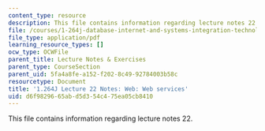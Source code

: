 ```yaml
---
content_type: resource
description: This file contains information regarding lecture notes 22.
file: /courses/1-264j-database-internet-and-systems-integration-technologies-fall-2013/d6f9829665abd5d354c475ea05cb8410_MIT1_264JF13_lect_22.pdf
file_type: application/pdf
learning_resource_types: []
ocw_type: OCWFile
parent_title: Lecture Notes & Exercises
parent_type: CourseSection
parent_uid: 5fa4a8fe-a152-f202-8c49-92784003b58c
resourcetype: Document
title: '1.264J Lecture 22 Notes: Web: Web services'
uid: d6f98296-65ab-d5d3-54c4-75ea05cb8410
---
```

This file contains information regarding lecture notes 22.